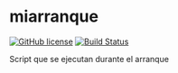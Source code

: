 # miarranque

[![GitHub license](https://sinfallas.files.wordpress.com/2016/02/gpl.png)](https://github.com/xanadu-linux/miarranque/blob/master/LICENSE)
[![Build Status](https://travis-ci.org/xanadu-linux/miarranque.svg?branch=master)](https://travis-ci.org/xanadu-linux/miarranque)

Script que se ejecutan durante el arranque
